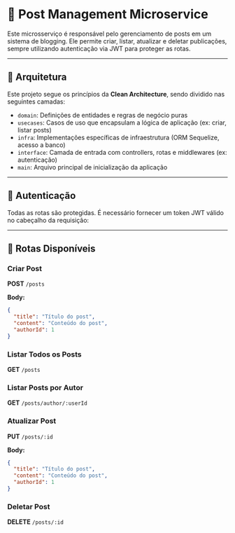# 📝 Post Management Microservice

Este microsserviço é responsável pelo gerenciamento de posts em um sistema de blogging. Ele permite criar, listar, atualizar e deletar publicações, sempre utilizando autenticação via JWT para proteger as rotas.

---

## 🧱 Arquitetura

Este projeto segue os princípios da **Clean Architecture**, sendo dividido nas seguintes camadas:

- `domain`: Definições de entidades e regras de negócio puras
- `usecases`: Casos de uso que encapsulam a lógica de aplicação (ex: criar, listar posts)
- `infra`: Implementações específicas de infraestrutura (ORM Sequelize, acesso a banco)
- `interface`: Camada de entrada com controllers, rotas e middlewares (ex: autenticação)
- `main`: Arquivo principal de inicialização da aplicação

---

## 🔐 Autenticação

Todas as rotas são protegidas. É necessário fornecer um token JWT válido no cabeçalho da requisição:


---

## 📡 Rotas Disponíveis

### Criar Post

**POST** `/posts`

**Body:**

```json
{
  "title": "Título do post",
  "content": "Conteúdo do post",
  "authorId": 1
}

```

### Listar Todos os Posts

**GET** `/posts`

### Listar Posts por Autor

**GET** `/posts/author/:userId`

### Atualizar Post

**PUT**  `/posts/:id`

**Body:**

```json
{
  "title": "Título do post",
  "content": "Conteúdo do post",
  "authorId": 1
}

```


###  Deletar Post

**DELETE**  `/posts/:id`
